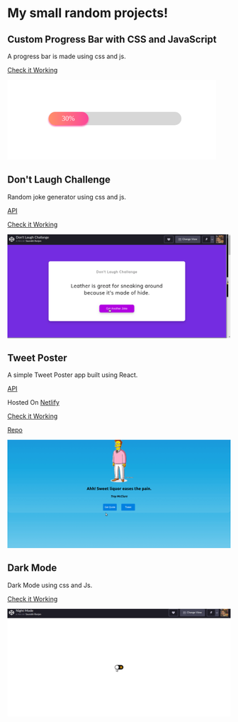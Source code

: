 # My small random projects!

## Custom Progress Bar with CSS and JavaScript

A progress bar is made using css and js.

[Check it Working](https://codepen.io/inrsaurabh/pen/bGdjvoN?editors=1001)

![Progress Bar](./assets/progress-bar.png)

##  Don't Laugh Challenge

Random joke generator using css and js.

[API](https://icanhazdadjoke.com/)

[Check it Working](https://codepen.io/inrsaurabh/pen/GRJBbgY)

![Random Joke](./assets/Random-jokes-inrsaurabh.gif)

##  Tweet Poster

A simple Tweet Poster app built using React.

[API](https://thesimpsonsquoteapi.glitch.me/quotes)

Hosted On [Netlify](https://www.netlify.com/)

[Check it Working](https://react-tweet-poster.netlify.com/)

[Repo](https://github.com/maddyBoy/react-tweet-poster/)

![Random Quote](./assets/Quote-poster-inrsaurabh.gif)

##  Dark Mode

Dark Mode using css and Js.

[Check it Working](https://codepen.io/inrsaurabh/pen/yLNxXgY)

![Random Quote](./assets/Night-Mode-pure-css.gif)
